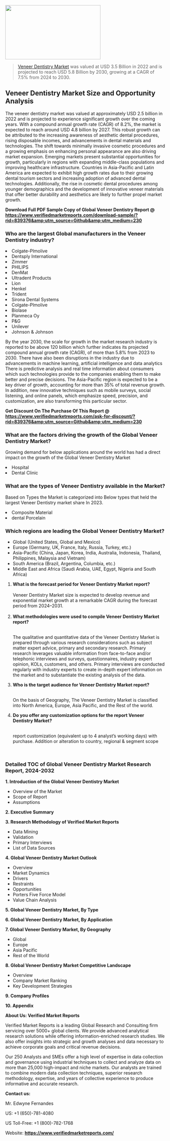<img src="https://ffe5etoiles.com/wp-content/uploads/2024/12/MST1-300x171.png" alt="" width="300" height="171" class="alignnone size-medium wp-image-20088" /><blockquote><p><p><a href="https://www.verifiedmarketreports.com/download-sample/?rid=839376&utm_source=Github&utm_medium=230" target="_blank">Veneer Dentistry Market</a> was valued at USD 3.5 Billion in 2022 and is projected to reach USD 5.8 Billion by 2030, growing at a CAGR of 7.5% from 2024 to 2030.</p></blockquote><p><h2>Veneer Dentistry Market Size and Opportunity Analysis</h2>The veneer dentistry market was valued at approximately USD 2.5 billion in 2022 and is projected to experience significant growth over the coming years. With a compound annual growth rate (CAGR) of 8.2%, the market is expected to reach around USD 4.8 billion by 2027. This robust growth can be attributed to the increasing awareness of aesthetic dental procedures, rising disposable incomes, and advancements in dental materials and technologies. The shift towards minimally invasive cosmetic procedures and a growing emphasis on enhancing personal appearance are also driving market expansion. Emerging markets present substantial opportunities for growth, particularly in regions with expanding middle-class populations and improving healthcare infrastructure. Countries in Asia-Pacific and Latin America are expected to exhibit high growth rates due to their growing dental tourism sectors and increasing adoption of advanced dental technologies. Additionally, the rise in cosmetic dental procedures among younger demographics and the development of innovative veneer materials that offer better durability and aesthetics are likely to further propel market growth.</p><p class=""><strong>Download Full PDF Sample Copy of Global Veneer Dentistry Report @ <a href="https://www.verifiedmarketreports.com/download-sample/?rid=839376&amp;utm_source=Github&amp;utm_medium=230" target="_blank">https://www.verifiedmarketreports.com/download-sample/?rid=839376&amp;utm_source=Github&amp;utm_medium=230</a></strong></p><h3 id="" class="">Who are the largest Global manufacturers in the Veneer Dentistry industry?</h3><p><li>Colgate-Plmolive</li><li> Dentsply International</li><li> Zimmer</li><li> PHILIPS</li><li> DenMat</li><li> Ultradent Products</li><li> Lion</li><li> Henkel</li><li> Trident</li><li> Sirona Dental Systems</li><li> Colgate-Plmolive</li><li> Biolase</li><li> Planmeca Oy</li><li> P&G</li><li> Unilever</li><li> Johnson & Johnson</li></p><div class=""><div class="" dir="" data-message-author-role="" data-message-id="" data-message-model-slug=""><div class=""><div class=""><div class=""><div class="" dir="" data-message-author-role="" data-message-id="" data-message-model-slug=""><div class=""><div class=""><p>By the year 2030, the scale for growth in the market research industry is reported to be above 120 billion which further indicates its projected compound annual growth rate (CAGR), of more than 5.8% from 2023 to 2030. There have also been disruptions in the industry due to advancements in machine learning, artificial intelligence and data analytics There is predictive analysis and real time information about consumers which such technologies provide to the companies enabling them to make better and precise decisions. The Asia-Pacific region is expected to be a key driver of growth, accounting for more than 35% of total revenue growth. In addition, new innovative techniques such as mobile surveys, social listening, and online panels, which emphasize speed, precision, and customization, are also transforming this particular sector.</p><p><strong>Get Discount On The Purchase Of This Report @&nbsp; <a href="https://www.verifiedmarketreports.com/ask-for-discount/?rid=839376&amp;utm_source=Github&amp;utm_medium=230" target="_blank">https://www.verifiedmarketreports.com/ask-for-discount/?rid=839376&amp;utm_source=Github&amp;utm_medium=230</a></strong></p></div></div></div></div></div></div></div></div><h3 id="" class="">What are the factors driving the growth of the Global Veneer Dentistry Market?</h3><p id="" class="">Growing demand for below applications around the world has had a direct impact on the growth of the Global Veneer Dentistry Market</p><p id="" class=""><li>Hospital</li><li> Dental Clinic</li></p><h3 id="" class="">What are the types of Veneer Dentistry available in the Market?</h3><p id="" class="">Based on Types the Market is categorized into Below types that held the largest Veneer Dentistry market share In 2023.</p><p id="" class=""><li>Composite Material</li><li> dental Porcelain</li></p><h3 id="" class="">Which regions are leading the Global Veneer Dentistry Market?</h3><ul><li>Global (United States, Global and Mexico)</li><li>Europe (Germany, UK, France, Italy, Russia, Turkey, etc.)</li><li>Asia-Pacific (China, Japan, Korea, India, Australia, Indonesia, Thailand, Philippines, Malaysia and Vietnam)</li><li>South America (Brazil, Argentina, Columbia, etc.)</li><li>Middle East and Africa (Saudi Arabia, UAE, Egypt, Nigeria and South Africa)</li></ul><p><ol><li><strong>What is the forecast period for Veneer Dentistry Market report?<br /></strong><br /><span data-sheets-root="1" data-sheets-value="{&quot;1&quot;:2,&quot;2&quot;:&quot;XXXX size is expected to develop revenue and exponential market growth at a remarkable CAGR during the forecast period from 2024&ndash;2030.&quot;}" data-sheets-userformat="{&quot;2&quot;:12674,&quot;4&quot;:{&quot;1&quot;:2,&quot;2&quot;:16776960},&quot;10&quot;:2,&quot;11&quot;:0,&quot;15&quot;:&quot;Arial&quot;,&quot;16&quot;:12}">Veneer Dentistry Market size is expected to develop revenue and exponential market growth at a remarkable CAGR during the forecast period from 2024&ndash;2031.</span><br /><br /></li><li><strong>What methodologies were used to compile Veneer Dentistry Market report?<br /><br /></strong><p>The qualitative and quantitative data of the&nbsp;Veneer Dentistry Market is prepared through various research considerations such as subject matter expert advice, primary and secondary research. Primary research leverages valuable information from face-to-face and/or telephonic interviews and surveys, questionnaires, industry expert opinion, KOLs, customers, and others. Primary interviews are conducted regularly with industry experts to create in-depth expert information on the market and to substantiate the existing analysis of the data.&nbsp;</p></li><li><strong>Who is the target audience for Veneer Dentistry Market report?<br /><br /></strong><p>On the basis of Geography, The&nbsp;Veneer Dentistry Market is classified into North America, Europe, Asia Pacific, and the Rest of the world.</p></li><li><strong>Do you offer any customization options for the report Veneer Dentistry Market?<br /><br /></strong><p>report customization (equivalent up to 4 analyst&rsquo;s working days) with purchase. Addition or alteration to country, regional &amp; segment scope</p><p>&nbsp;</p></li></ol></p><h3 id="" class="">Detailed TOC of Global Veneer Dentistry Market Research Report, 2024-2032</h3><p id="" class=""><strong>1. Introduction of the Global Veneer Dentistry Market</strong></p><ul><li>Overview of the Market</li><li>Scope of Report</li><li>Assumptions</li></ul><p id="" class=""><strong>2. Executive Summary</strong></p><p id="" class=""><strong>3. Research Methodology of&nbsp;Verified Market Reports</strong></p><ul><li>Data Mining</li><li>Validation</li><li>Primary Interviews</li><li>List of Data Sources</li></ul><p id="" class=""><strong>4. Global Veneer Dentistry Market Outlook</strong></p><ul><li>Overview</li><li>Market Dynamics</li><li>Drivers</li><li>Restraints</li><li>Opportunities</li><li>Porters Five Force Model</li><li>Value Chain Analysis</li></ul><p id="" class=""><strong>5. Global Veneer Dentistry Market, By&nbsp;Type</strong></p><p id="" class=""><strong>6. Global Veneer Dentistry Market, By Application</strong></p><p id="" class=""><strong>7. Global Veneer Dentistry Market, By Geography</strong></p><ul><li>Global</li><li>Europe</li><li>Asia Pacific</li><li>Rest of the World</li></ul><p id="" class=""><strong>8. Global Veneer Dentistry Market Competitive Landscape</strong></p><ul><li>Overview</li><li>Company Market Ranking</li><li>Key Development Strategies</li></ul><p id="" class=""><strong>9. Company Profiles</strong></p><p id="" class=""><strong>10. Appendix</strong></p><p id="" class=""><strong>About Us: Verified Market Reports</strong></p><p id="" class="">Verified Market Reports is a leading Global Research and Consulting firm servicing over 5000+ global clients. We provide advanced analytical research solutions while offering information-enriched research studies. We also offer insights into strategic and growth analyses and data necessary to achieve corporate goals and critical revenue decisions.</p><p id="" class="">Our 250 Analysts and SMEs offer a high level of expertise in data collection and governance using industrial techniques to collect and analyze data on more than 25,000 high-impact and niche markets. Our analysts are trained to combine modern data collection techniques, superior research methodology, expertise, and years of collective experience to produce informative and accurate research.</p><p id="" class=""><strong>Contact us:</strong></p><p id="" class="">Mr. Edwyne Fernandes</p><p id="" class="">US: +1 (650)-781-4080</p><p id="" class="">US Toll-Free: +1 (800)-782-1768</p><p id="" class="">Website: <a target="" data-test-app-aware-link=""><strong>https://www.verifiedmarketreports.com/</strong></a></p>
